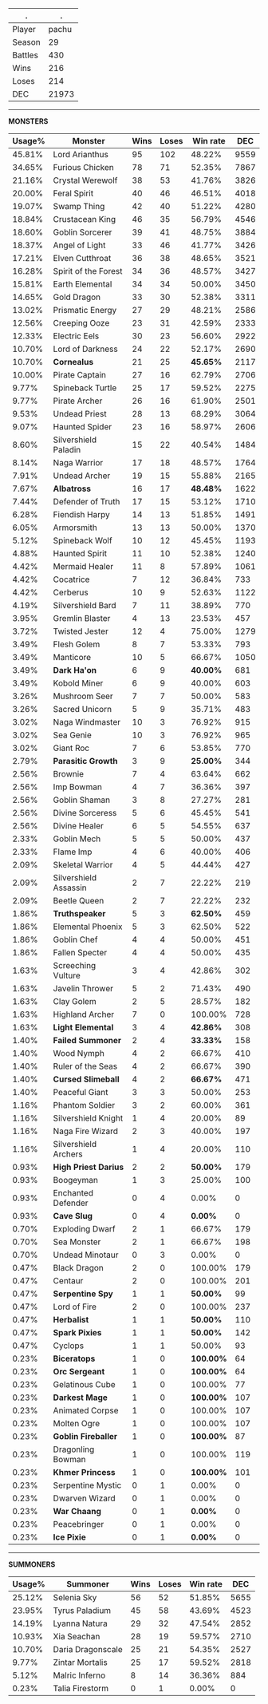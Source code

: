 .|.
|-|-
Player|pachu
Season|29
Battles|430
Wins|216
Loses|214
DEC|21973

---
**MONSTERS**

Usage%|Monster|Wins|Loses|Win rate|DEC|
-|-|-|-|-|-|
45.81%|Lord Arianthus|95|102|48.22%|9559|
34.65%|Furious Chicken|78|71|52.35%|7867|
21.16%|Crystal Werewolf|38|53|41.76%|3826|
20.00%|Feral Spirit|40|46|46.51%|4018|
19.07%|Swamp Thing|42|40|51.22%|4280|
18.84%|Crustacean King|46|35|56.79%|4546|
18.60%|Goblin Sorcerer|39|41|48.75%|3884|
18.37%|Angel of Light|33|46|41.77%|3426|
17.21%|Elven Cutthroat|36|38|48.65%|3521|
16.28%|Spirit of the Forest|34|36|48.57%|3427|
15.81%|Earth Elemental|34|34|50.00%|3450|
14.65%|Gold Dragon|33|30|52.38%|3311|
13.02%|Prismatic Energy|27|29|48.21%|2586|
12.56%|Creeping Ooze|23|31|42.59%|2333|
12.33%|Electric Eels|30|23|56.60%|2922|
10.70%|Lord of Darkness|24|22|52.17%|2690|
10.70%|**Cornealus**|21|25|**45.65%**|2117|
10.00%|Pirate Captain|27|16|62.79%|2706|
9.77%|Spineback Turtle|25|17|59.52%|2275|
9.77%|Pirate Archer|26|16|61.90%|2501|
9.53%|Undead Priest|28|13|68.29%|3064|
9.07%|Haunted Spider|23|16|58.97%|2606|
8.60%|Silvershield Paladin|15|22|40.54%|1484|
8.14%|Naga Warrior|17|18|48.57%|1764|
7.91%|Undead Archer|19|15|55.88%|2165|
7.67%|**Albatross**|16|17|**48.48%**|1622|
7.44%|Defender of Truth|17|15|53.12%|1710|
6.28%|Fiendish Harpy|14|13|51.85%|1491|
6.05%|Armorsmith|13|13|50.00%|1370|
5.12%|Spineback Wolf|10|12|45.45%|1193|
4.88%|Haunted Spirit|11|10|52.38%|1240|
4.42%|Mermaid Healer|11|8|57.89%|1061|
4.42%|Cocatrice|7|12|36.84%|733|
4.42%|Cerberus|10|9|52.63%|1122|
4.19%|Silvershield Bard|7|11|38.89%|770|
3.95%|Gremlin Blaster|4|13|23.53%|457|
3.72%|Twisted Jester|12|4|75.00%|1279|
3.49%|Flesh Golem|8|7|53.33%|793|
3.49%|Manticore|10|5|66.67%|1050|
3.49%|**Dark Ha'on**|6|9|**40.00%**|681|
3.49%|Kobold Miner|6|9|40.00%|603|
3.26%|Mushroom Seer|7|7|50.00%|583|
3.26%|Sacred Unicorn|5|9|35.71%|483|
3.02%|Naga Windmaster|10|3|76.92%|915|
3.02%|Sea Genie|10|3|76.92%|965|
3.02%|Giant Roc|7|6|53.85%|770|
2.79%|**Parasitic Growth**|3|9|**25.00%**|344|
2.56%|Brownie|7|4|63.64%|662|
2.56%|Imp Bowman|4|7|36.36%|397|
2.56%|Goblin Shaman|3|8|27.27%|281|
2.56%|Divine Sorceress|5|6|45.45%|541|
2.56%|Divine Healer|6|5|54.55%|637|
2.33%|Goblin Mech|5|5|50.00%|437|
2.33%|Flame Imp|4|6|40.00%|406|
2.09%|Skeletal Warrior|4|5|44.44%|427|
2.09%|Silvershield Assassin|2|7|22.22%|219|
2.09%|Beetle Queen|2|7|22.22%|232|
1.86%|**Truthspeaker**|5|3|**62.50%**|459|
1.86%|Elemental Phoenix|5|3|62.50%|522|
1.86%|Goblin Chef|4|4|50.00%|451|
1.86%|Fallen Specter|4|4|50.00%|435|
1.63%|Screeching Vulture|3|4|42.86%|302|
1.63%|Javelin Thrower|5|2|71.43%|490|
1.63%|Clay Golem|2|5|28.57%|182|
1.63%|Highland Archer|7|0|100.00%|728|
1.63%|**Light Elemental**|3|4|**42.86%**|308|
1.40%|**Failed Summoner**|2|4|**33.33%**|158|
1.40%|Wood Nymph|4|2|66.67%|410|
1.40%|Ruler of the Seas|4|2|66.67%|390|
1.40%|**Cursed Slimeball**|4|2|**66.67%**|471|
1.40%|Peaceful Giant|3|3|50.00%|253|
1.16%|Phantom Soldier|3|2|60.00%|361|
1.16%|Silvershield Knight|1|4|20.00%|89|
1.16%|Naga Fire Wizard|2|3|40.00%|197|
1.16%|Silvershield Archers|1|4|20.00%|110|
0.93%|**High Priest Darius**|2|2|**50.00%**|179|
0.93%|Boogeyman|1|3|25.00%|100|
0.93%|Enchanted Defender|0|4|0.00%|0|
0.93%|**Cave Slug**|0|4|**0.00%**|0|
0.70%|Exploding Dwarf|2|1|66.67%|179|
0.70%|Sea Monster|2|1|66.67%|198|
0.70%|Undead Minotaur|0|3|0.00%|0|
0.47%|Black Dragon|2|0|100.00%|179|
0.47%|Centaur|2|0|100.00%|201|
0.47%|**Serpentine Spy**|1|1|**50.00%**|99|
0.47%|Lord of Fire|2|0|100.00%|237|
0.47%|**Herbalist**|1|1|**50.00%**|110|
0.47%|**Spark Pixies**|1|1|**50.00%**|142|
0.47%|Cyclops|1|1|50.00%|93|
0.23%|**Biceratops**|1|0|**100.00%**|64|
0.23%|**Orc Sergeant**|1|0|**100.00%**|64|
0.23%|Gelatinous Cube|1|0|100.00%|77|
0.23%|**Darkest Mage**|1|0|**100.00%**|107|
0.23%|Animated Corpse|1|0|100.00%|107|
0.23%|Molten Ogre|1|0|100.00%|107|
0.23%|**Goblin Fireballer**|1|0|**100.00%**|87|
0.23%|Dragonling Bowman|1|0|100.00%|119|
0.23%|**Khmer Princess**|1|0|**100.00%**|101|
0.23%|Serpentine Mystic|0|1|0.00%|0|
0.23%|Dwarven Wizard|0|1|0.00%|0|
0.23%|**War Chaang**|0|1|**0.00%**|0|
0.23%|Peacebringer|0|1|0.00%|0|
0.23%|**Ice Pixie**|0|1|**0.00%**|0|

---
**SUMMONERS**

Usage%|Summoner|Wins|Loses|Win rate|DEC|
-|-|-|-|-|-|
25.12%|Selenia Sky|56|52|51.85%|5655|
23.95%|Tyrus Paladium|45|58|43.69%|4523|
14.19%|Lyanna Natura|29|32|47.54%|2852|
10.93%|Xia Seachan|28|19|59.57%|2710|
10.70%|Daria Dragonscale|25|21|54.35%|2527|
9.77%|Zintar Mortalis|25|17|59.52%|2818|
5.12%|Malric Inferno|8|14|36.36%|884|
0.23%|Talia Firestorm|0|1|0.00%|0|
